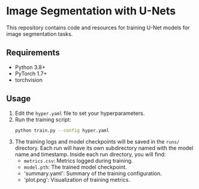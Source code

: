 # Image Segmentation with U-Nets
This repository contains code and resources for training U-Net models for image segmentation tasks.

## Requirements
- Python 3.8+
- PyTorch 1.7+
- torchvision


## Usage
1. Edit the `hyper.yaml` file to set your hyperparameters.
2. Run the training script:
   ```bash
   python train.py --config hyper.yaml
   ```
3. The training logs and model checkpoints will be saved in the `runs/` directory. Each run will have its own subdirectory named with the model name and timestamp. Inside each run directory, you will find:
   - `metrics.csv`: Metrics logged during training.
   - `model.pth`: The trained model checkpoint.
   - 'summary.yaml': Summary of the training configuration.
   - 'plot.png': Visualization of training metrics.